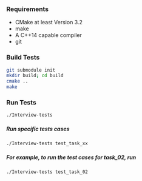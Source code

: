 ### Requirements
- CMake at least Version 3.2
- make
- A C++14 capable compiler
- git

### Build Tests
``` bash
git submodule init
mkdir build; cd build
cmake ..
make
```
### Run Tests
``` bash
./Interview-tests
```

##### Run specific tests cases
``` bash
./Interview-tests test_task_xx
```
##### For example, to run the test cases for task_02, run
``` bash
./Interview-tests test_task_02
```
